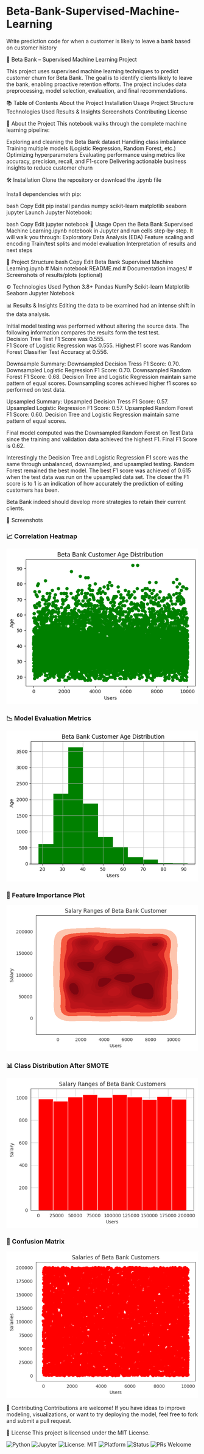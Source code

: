 # Beta-Bank-Supervised-Machine-Learning
Write prediction code for when a customer is likely to leave a bank based on customer history

🏦 Beta Bank – Supervised Machine Learning Project

This project uses supervised machine learning techniques to predict customer churn for Beta Bank. The goal is to identify clients likely to leave the bank, enabling proactive retention efforts. The project includes data preprocessing, model selection, evaluation, and final recommendations.

📚 Table of Contents
About the Project
Installation
Usage
Project Structure
Technologies Used
Results & Insights
Screenshots
Contributing
License

📌 About the Project
This notebook walks through the complete machine learning pipeline:

Exploring and cleaning the Beta Bank dataset
Handling class imbalance
Training multiple models (Logistic Regression, Random Forest, etc.)
Optimizing hyperparameters
Evaluating performance using metrics like accuracy, precision, recall, and F1-score
Delivering actionable business insights to reduce customer churn

🛠 Installation
Clone the repository or download the .ipynb file

Install dependencies with pip:

bash
Copy
Edit
pip install pandas numpy scikit-learn matplotlib seaborn jupyter
Launch Jupyter Notebook:

bash
Copy
Edit
jupyter notebook
🚀 Usage
Open the Beta Bank Supervised Machine Learning.ipynb notebook in Jupyter and run cells step-by-step. It will walk you through:
Exploratory Data Analysis (EDA)
Feature scaling and encoding
Train/test splits and model evaluation
Interpretation of results and next steps

📁 Project Structure
bash
Copy
Edit
Beta Bank Supervised Machine Learning.ipynb  # Main notebook
README.md                                   # Documentation
images/                                     # Screenshots of results/plots (optional)

⚙️ Technologies Used
Python 3.8+
Pandas
NumPy
Scikit-learn
Matplotlib
Seaborn
Jupyter Notebook

📊 Results & Insights
Editing the data to be examined had an intense shift in the data analysis. 

Initial model testing was performed without altering the source data.  The following information compares the results form the test test.  
Decision Tree Test F1 Score  was 0.555.  
F1 Score of Logistic Regression was 0.555. 
Highest F1 score was Random Forest Classifier Test Accuracy at 0.556.

Downsample Summary:
Downsampled Decision Tress F1 Score: 0.70. 
Downsampled Logistic Regression F1 Score: 0.70. 
Downsampled Random Forest F1 Score: 0.68. 
Decision Tree and Logistic Regression maintain same pattern of equal scores.  Downsampling scores achieved higher f1 scores so performed on test data.  

Upsampled Summary:
Upsampled Decision Tress F1 Score: 0.57. 
Upsampled Logistic Regression F1 Score: 0.57. 
Upsampled Random Forest F1 Score: 0.60. 
Decision Tree and Logistic Regression maintain same pattern of equal scores. 

Final model computed was the Downsampled Random Forest on Test Data since the training and validation data achieved the highest F1.  Final F1 Score is 0.62.  

Interestingly the Decision Tree and Logistic Regression F1 score was the same through unbalanced, downsampled, and upsampled testing.  Random Forest remained the best model. The best F1 score was achieved of 0.615 when the test data was run on the upsampled data set.  The closer the F1 score is to 1 is an indication of how accurately the prediction of exiting customers has been.  

Beta Bank indeed should develop more strategies to retain their current clients.  

📸 Screenshots
### 📈 Correlation Heatmap  
![Heatmap](images/image_1.png)

### 📉 Model Evaluation Metrics  
![Metrics](images/image_2.png)

### 🧠 Feature Importance Plot  
![Feature Importance](images/image_3.png)

### 📊 Class Distribution After SMOTE  
![SMOTE Results](images/image_4.png)

### 🧪 Confusion Matrix  
![Confusion Matrix](images/image_5.png)


🤝 Contributing
Contributions are welcome! If you have ideas to improve modeling, visualizations, or want to try deploying the model, feel free to fork and submit a pull request.

🪪 License
This project is licensed under the MIT License.

![Python](https://img.shields.io/badge/Python-3.8+-blue.svg)
![Jupyter](https://img.shields.io/badge/Jupyter-Notebook-orange.svg)
![License: MIT](https://img.shields.io/badge/License-MIT-yellow.svg)
![Platform](https://img.shields.io/badge/Platform-JupyterLab%20%7C%20Notebook-lightgrey.svg)
![Status](https://img.shields.io/badge/Status-Exploratory-blueviolet.svg)
![PRs Welcome](https://img.shields.io/badge/PRs-welcome-brightgreen.svg)

